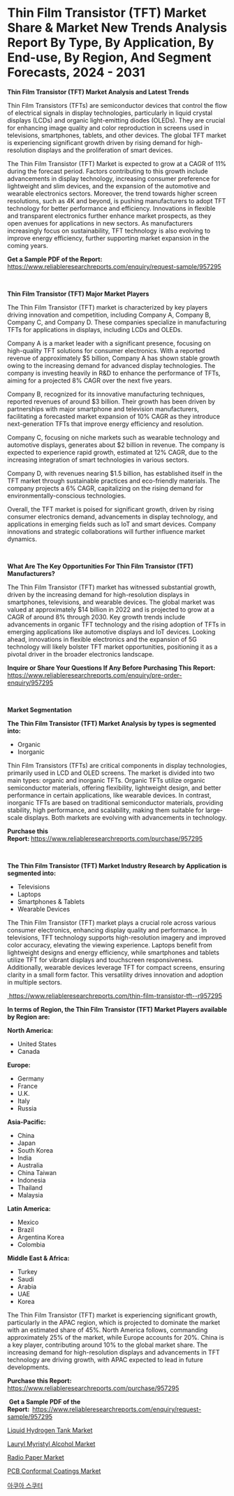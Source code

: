 <p><h1>Thin Film Transistor (TFT) Market Share & Market New Trends Analysis Report By Type, By Application, By End-use, By Region, And Segment Forecasts, 2024 - 2031</h1></p><p><strong>Thin Film Transistor (TFT) Market Analysis and Latest Trends</strong></p>
<p><p>Thin Film Transistors (TFTs) are semiconductor devices that control the flow of electrical signals in display technologies, particularly in liquid crystal displays (LCDs) and organic light-emitting diodes (OLEDs). They are crucial for enhancing image quality and color reproduction in screens used in televisions, smartphones, tablets, and other devices. The global TFT market is experiencing significant growth driven by rising demand for high-resolution displays and the proliferation of smart devices.</p><p>The Thin Film Transistor (TFT) Market is expected to grow at a CAGR of 11% during the forecast period. Factors contributing to this growth include advancements in display technology, increasing consumer preference for lightweight and slim devices, and the expansion of the automotive and wearable electronics sectors. Moreover, the trend towards higher screen resolutions, such as 4K and beyond, is pushing manufacturers to adopt TFT technology for better performance and efficiency. Innovations in flexible and transparent electronics further enhance market prospects, as they open avenues for applications in new sectors. As manufacturers increasingly focus on sustainability, TFT technology is also evolving to improve energy efficiency, further supporting market expansion in the coming years.</p></p>
<p><strong>Get a Sample PDF of the Report:&nbsp;</strong> <a href="https://www.reliableresearchreports.com/enquiry/request-sample/957295">https://www.reliableresearchreports.com/enquiry/request-sample/957295</a></p>
<p>&nbsp;</p>
<p><strong>Thin Film Transistor (TFT) Major Market Players</strong></p>
<p><p>The Thin Film Transistor (TFT) market is characterized by key players driving innovation and competition, including Company A, Company B, Company C, and Company D. These companies specialize in manufacturing TFTs for applications in displays, including LCDs and OLEDs.</p><p>Company A is a market leader with a significant presence, focusing on high-quality TFT solutions for consumer electronics. With a reported revenue of approximately $5 billion, Company A has shown stable growth owing to the increasing demand for advanced display technologies. The company is investing heavily in R&D to enhance the performance of TFTs, aiming for a projected 8% CAGR over the next five years.</p><p>Company B, recognized for its innovative manufacturing techniques, reported revenues of around $3 billion. Their growth has been driven by partnerships with major smartphone and television manufacturers, facilitating a forecasted market expansion of 10% CAGR as they introduce next-generation TFTs that improve energy efficiency and resolution.</p><p>Company C, focusing on niche markets such as wearable technology and automotive displays, generates about $2 billion in revenue. The company is expected to experience rapid growth, estimated at 12% CAGR, due to the increasing integration of smart technologies in various sectors.</p><p>Company D, with revenues nearing $1.5 billion, has established itself in the TFT market through sustainable practices and eco-friendly materials. The company projects a 6% CAGR, capitalizing on the rising demand for environmentally-conscious technologies.</p><p>Overall, the TFT market is poised for significant growth, driven by rising consumer electronics demand, advancements in display technology, and applications in emerging fields such as IoT and smart devices. Company innovations and strategic collaborations will further influence market dynamics.</p></p>
<p>&nbsp;</p>
<p><strong>What Are The Key Opportunities For Thin Film Transistor (TFT) Manufacturers?</strong></p>
<p><p>The Thin Film Transistor (TFT) market has witnessed substantial growth, driven by the increasing demand for high-resolution displays in smartphones, televisions, and wearable devices. The global market was valued at approximately $14 billion in 2022 and is projected to grow at a CAGR of around 8% through 2030. Key growth trends include advancements in organic TFT technology and the rising adoption of TFTs in emerging applications like automotive displays and IoT devices. Looking ahead, innovations in flexible electronics and the expansion of 5G technology will likely bolster TFT market opportunities, positioning it as a pivotal driver in the broader electronics landscape.</p></p>
<p><strong>Inquire or Share Your Questions If Any Before Purchasing This Report:</strong> <a href="https://www.reliableresearchreports.com/enquiry/pre-order-enquiry/957295">https://www.reliableresearchreports.com/enquiry/pre-order-enquiry/957295</a></p>
<p>&nbsp;</p>
<p><strong>Market Segmentation</strong></p>
<p><strong>The Thin Film Transistor (TFT) Market Analysis by types is segmented into:</strong></p>
<p><ul><li>Organic</li><li>Inorganic</li></ul></p>
<p><p>Thin Film Transistors (TFTs) are critical components in display technologies, primarily used in LCD and OLED screens. The market is divided into two main types: organic and inorganic TFTs. Organic TFTs utilize organic semiconductor materials, offering flexibility, lightweight design, and better performance in certain applications, like wearable devices. In contrast, inorganic TFTs are based on traditional semiconductor materials, providing stability, high performance, and scalability, making them suitable for large-scale displays. Both markets are evolving with advancements in technology.</p></p>
<p><strong>Purchase this Report:&nbsp;</strong><a href="https://www.reliableresearchreports.com/purchase/957295">https://www.reliableresearchreports.com/purchase/957295</a></p>
<p>&nbsp;</p>
<p><strong>The Thin Film Transistor (TFT) Market Industry Research by Application is segmented into:</strong></p>
<p><ul><li>Televisions</li><li>Laptops</li><li>Smartphones & Tablets</li><li>Wearable Devices</li></ul></p>
<p><p>The Thin Film Transistor (TFT) market plays a crucial role across various consumer electronics, enhancing display quality and performance. In televisions, TFT technology supports high-resolution imagery and improved color accuracy, elevating the viewing experience. Laptops benefit from lightweight designs and energy efficiency, while smartphones and tablets utilize TFT for vibrant displays and touchscreen responsiveness. Additionally, wearable devices leverage TFT for compact screens, ensuring clarity in a small form factor. This versatility drives innovation and adoption in multiple sectors.</p></p>
<p><a href="https://www.reliableresearchreports.com/thin-film-transistor-tft--r957295">&nbsp;https://www.reliableresearchreports.com/thin-film-transistor-tft--r957295</a></p>
<p><strong>In terms of Region, the Thin Film Transistor (TFT) Market Players available by Region are:</strong></p>
<p>
    <p> <strong> North America: </strong>
        <ul>
            <li>United States</li>
            <li>Canada</li>
        </ul>
        </p> 
    <p> <strong> Europe: </strong>
        <ul>
            <li>Germany</li>
            <li>France</li>
            <li>U.K.</li>
            <li>Italy</li>
            <li>Russia</li>
        </ul>
        </p> 
    <p> <strong> Asia-Pacific: </strong>
        <ul>
            <li>China</li>
            <li>Japan</li>
            <li>South Korea</li>
            <li>India</li>
            <li>Australia</li>
            <li>China Taiwan</li>
            <li>Indonesia</li>
            <li>Thailand</li>
            <li>Malaysia</li>
        </ul>
        </p> 
    <p> <strong> Latin America: </strong>
        <ul>
            <li>Mexico</li>
            <li>Brazil</li>
            <li>Argentina Korea</li>
            <li>Colombia</li>
        </ul>
        </p> 
    <p> <strong> Middle East & Africa: </strong>
        <ul>
            <li>Turkey</li>
            <li>Saudi</li>
            <li>Arabia</li>
            <li>UAE</li>
            <li>Korea</li>
        </ul>
    </p>
    </p>
<p><p>The Thin Film Transistor (TFT) market is experiencing significant growth, particularly in the APAC region, which is projected to dominate the market with an estimated share of 45%. North America follows, commanding approximately 25% of the market, while Europe accounts for 20%. China is a key player, contributing around 10% to the global market share. The increasing demand for high-resolution displays and advancements in TFT technology are driving growth, with APAC expected to lead in future developments.</p></p>
<p><strong>Purchase this Report: </strong><a href="https://www.reliableresearchreports.com/purchase/957295">https://www.reliableresearchreports.com/purchase/957295</a></p>
<p>&nbsp;<strong>Get a Sample PDF of the Report:&nbsp;&nbsp;</strong><a href="https://www.reliableresearchreports.com/enquiry/request-sample/957295">https://www.reliableresearchreports.com/enquiry/request-sample/957295</a></p>
<p><strong></strong></p>
<p><p><a href="https://medium.com/@snievearol72/the-growth-of-the-liquid-hydrogen-tank-market-has-been-significant-driven-by-various-critical-db4791592b09">Liquid Hydrogen Tank Market</a></p><p><a href="https://www.linkedin.com/pulse/global-lauryl-myristyl-alcohol-market-share-growth-opportunities-usuyf?trackingId=%2BcVRDqdzTjOOLVamDSkbKA%3D%3D">Lauryl Myristyl Alcohol Market</a></p><p><a href="https://issuu.com/reportprime-2/docs/radio-paper-market-size-2030.pptx_facbbb7b39f724">Radio Paper Market</a></p><p><a href="https://github.com/MoonZANDRA/Market-Research-Report-List-1/blob/main/pcb-conformal-coatings-market.md">PCB Conformal Coatings Market</a></p><p><a href="https://medium.com/@terina.1/%EC%95%84%EC%BF%A0%EC%95%84-%EC%8A%A4%EC%BF%A0%ED%84%B0-%EC%8B%9C%EC%9E%A5-%ED%98%81%EB%AA%85-2024-2031-%EB%8B%A4%EC%9D%8C-10%EB%85%84%EC%9D%84-%ED%98%95%EC%84%B1%ED%95%98%EB%8A%94-%EC%8B%9C%EC%9E%A5-%EB%8F%99%ED%96%A5-44391ef83866">아쿠아 스쿠터</a></p></p>